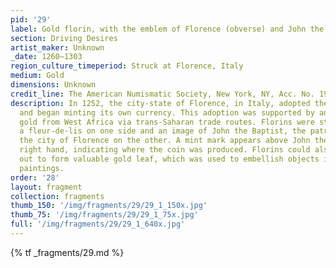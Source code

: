 ```yaml
---
pid: '29'
label: Gold florin, with the emblem of Florence (obverse) and John the Baptist (reverse)
section: Driving Desires
artist_maker: Unknown
_date: 1260–1303
region_culture_timeperiod: Struck at Florence, Italy
medium: Gold
dimensions: Unknown
credit_line: The American Numismatic Society, New York, NY, Acc. No. 1954.237.214
description: In 1252, the city-state of Florence, in Italy, adopted the gold standard
  and began minting its own currency. This adoption was supported by an influx of
  gold from West Africa via trans-Saharan trade routes. Florins were stamped with
  a fleur-de-lis on one side and an image of John the Baptist, the patron saint of
  the city of Florence on the other. A mint mark appears above John the Baptist's
  right hand, indicating where the coin was produced. Florins could also be hammered
  out to form valuable gold leaf, which was used to embellish objects including religious
  paintings.
order: '28'
layout: fragment
collection: fragments
thumb_150: '/img/fragments/29/29_1_150x.jpg'
thumb_75: '/img/fragments/29/29_1_75x.jpg'
full: '/img/fragments/29/29_1_640x.jpg'
---
```


{% tf _fragments/29.md %}